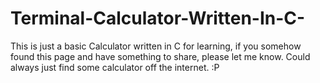 # Terminal-Calculator-Written-In-C-
This is just a basic Calculator written in C for learning, if you somehow found this page and have something to share, please let me know.
Could always just find some calculator off the internet. :P
